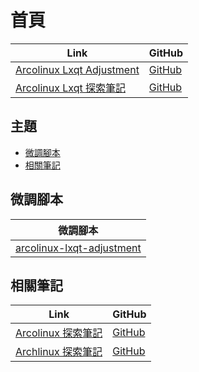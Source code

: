 

# 首頁

| Link | GitHub |
| ---- | ------ |
| [Arcolinux Lxqt Adjustment](https://samwhelp.github.io/arcolinux-lxqt-adjustment/) | [GitHub](https://github.com/samwhelp/arcolinux-lxqt-adjustment) |
| [Arcolinux Lxqt 探索筆記](https://samwhelp.github.io/note-about-arcolinux-lxqt/) | [GitHub](https://github.com/samwhelp/note-about-arcolinux-lxqt) |




## 主題

* [微調腳本](#微調腳本)
* [相關筆記](#相關筆記)




## 微調腳本

| 微調腳本 |
| --- |
| [arcolinux-lxqt-adjustment](https://github.com/samwhelp/arcolinux-lxqt-adjustment/tree/main/prototype/main) |




## 相關筆記

| Link | GitHub |
| ---- | ------ |
| [Arcolinux 探索筆記](https://samwhelp.github.io/note-about-arcolinux/) | [GitHub](https://github.com/samwhelp/note-about-arcolinux) |
| [Archlinux 探索筆記](https://samwhelp.github.io/note-about-archlinux/) | [GitHub](https://github.com/samwhelp/note-about-archlinux) |

